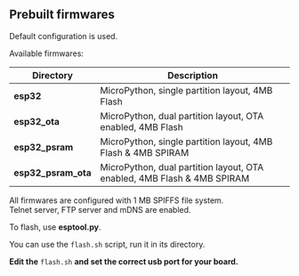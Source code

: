 
## Prebuilt firmwares


Default configuration is used.

Available firmwares:

| Directory | Description |
| - | - |
|**esp32** | MicroPython, single partition layout, 4MB Flash |
|**esp32_ota** | MicroPython, dual partition layout, OTA enabled, 4MB Flash |
|**esp32_psram** | MicroPython, single partition layout, 4MB Flash & 4MB SPIRAM |
|**esp32_psram_ota** | MicroPython, dual partition layout, OTA enabled, 4MB Flash & 4MB SPIRAM |


All firmwares are configured with 1 MB SPIFFS file system.<br>
Telnet server, FTP server and mDNS are enabled.

To flash, use **esptool.py**.

You can use the `flash.sh` script, run it in its directory.

**Edit the** `flash.sh` **and set the correct usb port for your board.**
